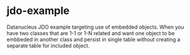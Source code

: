# jdo-example

Datanucleus JDO example targeting use of embedded objects. When you have two classes that are 1-1 or 1-N related and want 
one object to be embbeded in another class and persist in single table without creating a separate table for included object.

